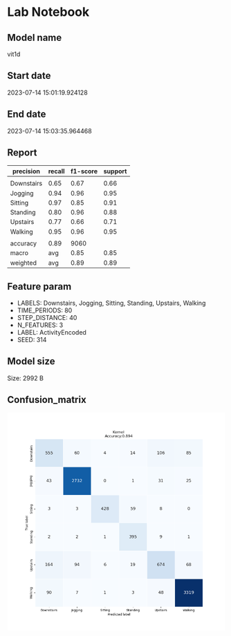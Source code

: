 # Lab Notebook


## Model name
vit1d

## Start date
2023-07-14 15:01:19.924128

## End date
2023-07-14 15:03:35.964468

## Report
| precision | recall | f1-score | support |
| --- | --- | --- | --- |
|  |
| Downstairs | 0.65 | 0.67 | 0.66 | 824 |
| Jogging | 0.94 | 0.96 | 0.95 | 2832 |
| Sitting | 0.97 | 0.85 | 0.91 | 501 |
| Standing | 0.80 | 0.96 | 0.88 | 410 |
| Upstairs | 0.77 | 0.66 | 0.71 | 1025 |
| Walking | 0.95 | 0.96 | 0.95 | 3468 |
|  |
| accuracy | 0.89 | 9060 |
| macro | avg | 0.85 | 0.85 | 0.84 | 9060 |
| weighted | avg | 0.89 | 0.89 | 0.89 | 9060 |


## Feature param
- LABELS: Downstairs, Jogging, Sitting, Standing, Upstairs, Walking
- TIME_PERIODS: 80
- STEP_DISTANCE: 40
- N_FEATURES: 3
- LABEL: ActivityEncoded
- SEED: 314


## Model size
Size: 2992       B

## Confusion_matrix
![alt](./cross-tab.png)
